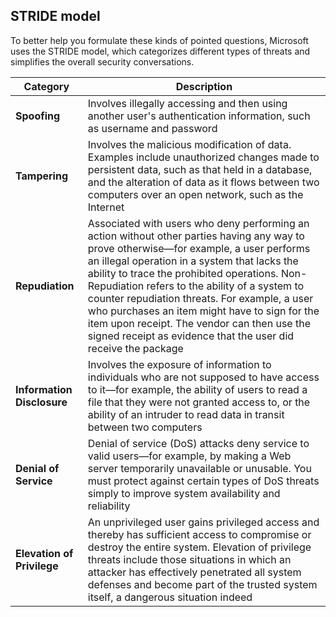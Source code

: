 ## STRIDE model

To better help you formulate these kinds of pointed questions, Microsoft uses the STRIDE model, which categorizes different types of threats and simplifies the overall security conversations.

|Category|Description|
|---|---|
|**Spoofing**|Involves illegally accessing and then using another user's authentication information, such as username and password|
|**Tampering**|Involves the malicious modification of data. Examples include unauthorized changes made to persistent data, such as that held in a database, and the alteration of data as it flows between two computers over an open network, such as the Internet|
|**Repudiation**|Associated with users who deny performing an action without other parties having any way to prove otherwise—for example, a user performs an illegal operation in a system that lacks the ability to trace the prohibited operations. Non-Repudiation refers to the ability of a system to counter repudiation threats. For example, a user who purchases an item might have to sign for the item upon receipt. The vendor can then use the signed receipt as evidence that the user did receive the package|
|**Information Disclosure**|Involves the exposure of information to individuals who are not supposed to have access to it—for example, the ability of users to read a file that they were not granted access to, or the ability of an intruder to read data in transit between two computers|
|**Denial of Service**|Denial of service (DoS) attacks deny service to valid users—for example, by making a Web server temporarily unavailable or unusable. You must protect against certain types of DoS threats simply to improve system availability and reliability|
|**Elevation of Privilege**|An unprivileged user gains privileged access and thereby has sufficient access to compromise or destroy the entire system. Elevation of privilege threats include those situations in which an attacker has effectively penetrated all system defenses and become part of the trusted system itself, a dangerous situation indeed|